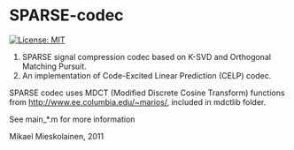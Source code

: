 # SPARSE-codec

[![License: MIT](https://img.shields.io/badge/License-MIT-yellow.svg)](https://opensource.org/licenses/MIT)

1. SPARSE signal compression codec based on K-SVD and Orthogonal Matching Pursuit.
2. An implementation of Code-Excited Linear Prediction (CELP) codec.

SPARSE codec uses MDCT (Modified Discrete Cosine Transform) functions from http://www.ee.columbia.edu/~marios/, included in mdctlib folder.

See main_*.m for more information

Mikael Mieskolainen, 2011
